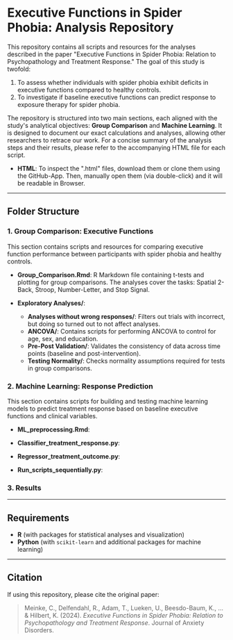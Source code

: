 # Executive Functions in Spider Phobia: Analysis Repository

This repository contains all scripts and resources for the analyses described in the paper "Executive Functions in Spider Phobia: Relation to Psychopathology and Treatment Response." The goal of this study is twofold: 
1. To assess whether individuals with spider phobia exhibit deficits in executive functions compared to healthy controls.
2. To investigate if baseline executive functions can predict response to exposure therapy for spider phobia.

The repository is structured into two main sections, each aligned with the study's analytical objectives: **Group Comparison** and **Machine Learning**. It is designed to document our exact calculations and analyses, allowing other researchers to retrace our work. For a concise summary of the analysis steps and their results, please refer to the accompanying HTML file for each script.

- **HTML**: To inspect the ".html" files, download them or clone them using the GitHub-App. Then, manually open them (via double-click) and it will be readable in Browser.

---

## Folder Structure

### 1. Group Comparison: Executive Functions
This section contains scripts and resources for comparing executive function performance between participants with spider phobia and healthy controls.

- **Group_Comparison.Rmd**: R Markdown file containing t-tests and plotting for group comparisons. The analyses cover the tasks: Spatial 2-Back, Stroop, Number-Letter, and Stop Signal.

- **Exploratory Analyses/**:
  - **Analyses without wrong responses/**: Filters out trials with incorrect, but doing so turned out to not affect analyses.
  - **ANCOVA/**: Contains scripts for performing ANCOVA to control for age, sex, and education.
  - **Pre-Post Validation/**: Validates the consistency of data across time points (baseline and post-intervention).
  - **Testing Normality/**: Checks normality assumptions required for tests in group comparisons.

### 2. Machine Learning: Response Prediction
This section contains scripts for building and testing machine learning models to predict treatment response based on baseline executive functions and clinical variables.

- **ML_preprocessing.Rmd**: 

- **Classifier_treatment_response.py**: 
  
- **Regressor_treatment_outcome.py**: 

- **Run_scripts_sequentially.py**: 

### 3. Results

---

## Requirements
- **R** (with packages for statistical analyses and visualization)
- **Python** (with `scikit-learn` and additional packages for machine learning)

---

## Citation
If using this repository, please cite the original paper:

> Meinke, C., Delfendahl, R., Adam, T., Lueken, U., Beesdo-Baum, K., ... & Hilbert, K. (2024). *Executive Functions in Spider Phobia: Relation to Psychopathology and Treatment Response*. Journal of Anxiety Disorders.
